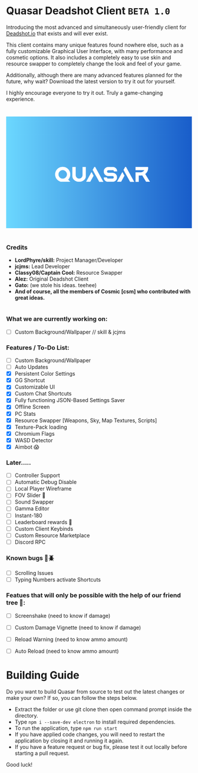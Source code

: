 # Quasar Deadshot Client `BETA 1.0`

Introducing the most advanced and simultaneously user-friendly client for [Deadshot.io](https://deadshot.io/) that exists and will ever exist.

This client contains many unique features found nowhere else, such as a fully customizable Graphical User Interface, with many performance and cosmetic options. It also includes a completely easy to use skin and resource swapper to completely change the look and feel of your game. 

Additionally, although there are many advanced features planned for the future, why wait? Download the latest version to try it out for yourself.

I highly encourage everyone to try it out. Truly a game-changing experience.
 
# 
![Splash Screen Logo](splash-screen/splash.png)
#

### Credits

* **LordPhyre/skill:** Project Manager/Developer
* **jcjms:** Lead Developer
* **Classy08/Captain Cool:** Resource Swapper
* **Alez:** Original Deadshot Client
* **Gato:** (we stole his ideas. teehee)
* **And of course, all the members of Cosmic [csm] who contributed with great ideas.**

#

### What we are currently working on:
- [ ] Custom Background/Wallpaper // skill & jcjms

### Features / To-Do List:
- [ ] Custom Background/Wallpaper
- [ ] Auto Updates
- [x] Persistent Color Settings
- [x] GG Shortcut
- [x] Customizable UI
- [x] Custom Chat Shortcuts
- [x] Fully functioning JSON-Based Settings Saver
- [x] Offline Screen
- [x] PC Stats
- [x] Resource Swapper [Weapons, Sky, Map Textures, Scripts]
- [x] Texture-Pack loading
- [x] Chromium Flags
- [x] WASD Detector
- [x] Aimbot 😱

### Later.....
- [ ] Controller Support
- [ ] Automatic Debug Disable
- [ ] Local Player Wireframe
- [ ] FOV Slider 🤔
- [ ] Sound Swapper
- [ ] Gamma Editor
- [ ] Instant-180
- [ ] Leaderboard rewards 👀
- [ ] Custom Client Keybinds
- [ ] Custom Resource Marketplace
- [ ] Discord RPC

### Known bugs 🚨🪲
- [ ] Scrolling Issues
- [ ] Typing Numbers activate Shortcuts

### Featues that will only be possible with the help of our friend tree 🙂:
- [ ] Screenshake (need to know if damage)
- [ ] Custom Damage Vignette (need to know if damage)
- [ ] Reload Warning (need to know ammo amount)
- [ ] Auto Reload (need to know ammo amount)


# Building Guide
Do you want to build Quasar from source to test out the latest changes or make your own? 
If so, you can follow the steps below.

- Extract the folder or use git clone then open command prompt inside the directory.
- Type `npm i --save-dev electron` to install required dependencies.
- To run the application, type `npm run start`
- If you have applied code changes, you will need to restart the application by closing it and running it again.
- If you have a feature request or bug fix, please test it out locally before starting a pull request.

Good luck!
